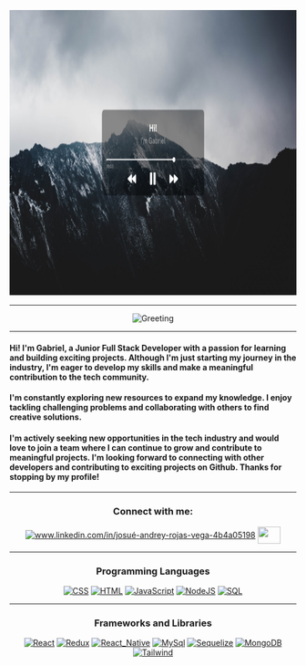 

<p align="center">
  <img width="900" height="500" src="https://github.com/GabrielAndresCruz/GabrielAndresCruz/blob/main/BackgroundHeader.png">
</p>

<!-- WELCOME ANIMATION -->
<hr>  
  <p align="center">
  <img src="https://readme-typing-svg.herokuapp.com?font=Karla&size=28&duration=4999&pause=4999&color=FFFFFF&center=true&vCenter=true&width=435&lines=Welcome+to+my+Github+Profile!" alt="Greeting">
  </p>
<hr>

<!-- ABOUT -->
  <h4>
  Hi! I'm Gabriel, a Junior Full Stack Developer with a passion for learning and building exciting projects. Although I'm just starting my journey in the industry, I'm eager to develop my skills and make a meaningful contribution to the tech community.  
  </h4>
  <h4>
  I'm constantly exploring new resources to expand my knowledge. I enjoy tackling challenging problems and collaborating with others to find creative solutions.
  </h4>
  <h4>
  I'm actively seeking new opportunities in the tech industry and would love to join a team where I can continue to grow and contribute to meaningful projects. I'm looking forward to connecting with other developers and contributing to exciting projects on Github. Thanks for stopping by my profile!
  </h4>

<!-- CONNECTION -->
<hr>      
<h3 align="center">Connect with me:</h3>
<p align="center">
  <a href="https://www.linkedin.com/in/gabrielandrescruz/" target="blank"><img align="center" src="https://upload.wikimedia.org/wikipedia/commons/thumb/8/81/LinkedIn_icon.svg/2048px-LinkedIn_icon.svg.png" alt="www.linkedin.com/in/josué-andrey-rojas-vega-4b4a05198" height="32" width="32" /></a>
  <a href="https://mail.google.com/mail/u/0/?fs=1&tf=cm&to=cruzgabrielandres@gmail.com" target="blank"><img align="center" src="https://upload.wikimedia.org/wikipedia/commons/thumb/8/8c/Gmail_Icon_%282013-2020%29.svg/1280px-Gmail_Icon_%282013-2020%29.svg.png" height="30" width="40" /></a>
</p>

<!-- LANGUAGES AND TOOLS -->
<hr>
<h3 align="center">Programming Languages</h3>
<p align="center">
    <a href="https://github.com/search?q=user%3ADenverCoder1+is%3Arepo+language%3Acss"><img alt="CSS" src="https://img.shields.io/badge/CSS%20-%231572B6.svg?logo=css3&logoColor=white"></a>
    <a href="https://github.com/search?q=user%3ADenverCoder1+is%3Arepo+language%3Ahtml"><img alt="HTML" src="https://img.shields.io/badge/HTML%20-%23E34F26.svg?logo=html5&logoColor=white"></a>
    <a href="https://github.com/search?q=user%3ADenverCoder1+is%3Arepo+language%3Ajavascript"><img alt="JavaScript" src="https://img.shields.io/badge/JavaScript%20-%23F7DF1E.svg?logo=javascript&logoColor=black"></a>
    <a href="https://github.com/search?q=user%3ADenverCoder1+is%3Arepo+language%3Ajavascript"><img alt="NodeJS" src="https://img.shields.io/badge/Node.js%20-%2343853D.svg?logo=node.js&logoColor=white"></a>
    <a href="https://github.com/search?q=user%3ADenverCoder1+is%3Arepo+language%3Asql"><img alt="SQL" src="https://img.shields.io/badge/SQL%20-%23025E8C.svg?logo=amazon-dynamodb&logoColor=white"></a>
<hr>
<h3 align="center">Frameworks and Libraries</h3>
<p align="center">
    <a href="#"><img alt="React" src="https://img.shields.io/badge/React-20232A?style=for-the-badge&logo=react&logoColor=61DAFB"></a>
    <a href="#"><img alt="Redux" src="https://img.shields.io/badge/redux-%23593d88.svg?style=for-the-badge&logo=redux&logoColor=white"></a>
    <a href="#"><img alt="React_Native" src="https://img.shields.io/badge/React_Native-20232A?style=for-the-badge&logo=react&logoColor=61DAFB"></a>
    <a href="#"><img alt="MySql" src="https://img.shields.io/badge/mysql-%2300f.svg?style=for-the-badge&logo=mysql&logoColor=white"></a>
    <a href="#"><img alt="Sequelize" src="https://img.shields.io/badge/Sequelize-52B0E7?style=for-the-badge&logo=Sequelize&logoColor=white"></a>
    <a href="#"><img alt="MongoDB" src="https://img.shields.io/badge/MongoDB-%234ea94b.svg?style=for-the-badge&logo=mongodb&logoColor=white"></a>
    <a href="#"><img alt="Tailwind" src="https://img.shields.io/badge/tailwindcss-%2338B2AC.svg?style=for-the-badge&logo=tailwind-css&logoColor=white"></a>


</p>
